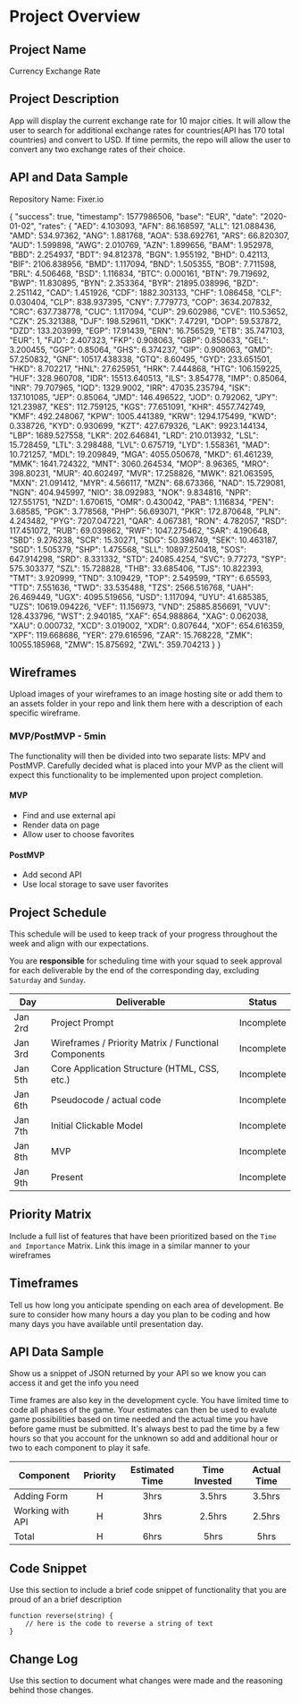 # Project Overview

## Project Name

Currency Exchange Rate

## Project Description

App will display the current exchange rate for 10 major cities. It will allow the user to search for additional exchange rates for countries(API has 170 total countries) and convert to USD. If time permits, the repo will allow the user to convert any two exchange rates of their choice.

## API and Data Sample

Repository Name: Fixer.io

{
    "success": true,
    "timestamp": 1577986506,
    "base": "EUR",
    "date": "2020-01-02",
    "rates": {
        "AED": 4.103093,
        "AFN": 86.168597,
        "ALL": 121.088436,
        "AMD": 534.97362,
        "ANG": 1.881768,
        "AOA": 538.692761,
        "ARS": 66.820307,
        "AUD": 1.599898,
        "AWG": 2.010769,
        "AZN": 1.899656,
        "BAM": 1.952978,
        "BBD": 2.254937,
        "BDT": 94.812378,
        "BGN": 1.955192,
        "BHD": 0.42113,
        "BIF": 2106.838956,
        "BMD": 1.117094,
        "BND": 1.505355,
        "BOB": 7.711598,
        "BRL": 4.506468,
        "BSD": 1.116834,
        "BTC": 0.000161,
        "BTN": 79.719692,
        "BWP": 11.830895,
        "BYN": 2.353364,
        "BYR": 21895.038996,
        "BZD": 2.251142,
        "CAD": 1.451926,
        "CDF": 1882.303133,
        "CHF": 1.086458,
        "CLF": 0.030404,
        "CLP": 838.937395,
        "CNY": 7.779773,
        "COP": 3634.207832,
        "CRC": 637.738778,
        "CUC": 1.117094,
        "CUP": 29.602986,
        "CVE": 110.53652,
        "CZK": 25.321388,
        "DJF": 198.529611,
        "DKK": 7.47291,
        "DOP": 59.537872,
        "DZD": 133.203999,
        "EGP": 17.91439,
        "ERN": 16.756529,
        "ETB": 35.747103,
        "EUR": 1,
        "FJD": 2.407323,
        "FKP": 0.908063,
        "GBP": 0.850633,
        "GEL": 3.200455,
        "GGP": 0.85064,
        "GHS": 6.374237,
        "GIP": 0.908063,
        "GMD": 57.250832,
        "GNF": 10517.438338,
        "GTQ": 8.60495,
        "GYD": 233.651501,
        "HKD": 8.702217,
        "HNL": 27.625951,
        "HRK": 7.444868,
        "HTG": 106.159225,
        "HUF": 328.960708,
        "IDR": 15513.640513,
        "ILS": 3.854778,
        "IMP": 0.85064,
        "INR": 79.707965,
        "IQD": 1329.9002,
        "IRR": 47035.235794,
        "ISK": 137.101085,
        "JEP": 0.85064,
        "JMD": 146.496522,
        "JOD": 0.792062,
        "JPY": 121.23987,
        "KES": 112.759125,
        "KGS": 77.651091,
        "KHR": 4557.742749,
        "KMF": 492.248067,
        "KPW": 1005.441389,
        "KRW": 1294.175499,
        "KWD": 0.338726,
        "KYD": 0.930699,
        "KZT": 427.679326,
        "LAK": 9923.144134,
        "LBP": 1689.527558,
        "LKR": 202.646841,
        "LRD": 210.013932,
        "LSL": 15.728459,
        "LTL": 3.298488,
        "LVL": 0.675719,
        "LYD": 1.558361,
        "MAD": 10.721257,
        "MDL": 19.209849,
        "MGA": 4055.050678,
        "MKD": 61.461239,
        "MMK": 1641.724322,
        "MNT": 3060.264534,
        "MOP": 8.96365,
        "MRO": 398.80231,
        "MUR": 40.602497,
        "MVR": 17.258826,
        "MWK": 821.063595,
        "MXN": 21.091412,
        "MYR": 4.566117,
        "MZN": 68.673366,
        "NAD": 15.729081,
        "NGN": 404.945997,
        "NIO": 38.092983,
        "NOK": 9.834816,
        "NPR": 127.551751,
        "NZD": 1.670615,
        "OMR": 0.430042,
        "PAB": 1.116834,
        "PEN": 3.68585,
        "PGK": 3.778568,
        "PHP": 56.693071,
        "PKR": 172.870648,
        "PLN": 4.243482,
        "PYG": 7207.047221,
        "QAR": 4.067381,
        "RON": 4.782057,
        "RSD": 117.451072,
        "RUB": 69.039862,
        "RWF": 1047.275462,
        "SAR": 4.190648,
        "SBD": 9.276238,
        "SCR": 15.30271,
        "SDG": 50.398749,
        "SEK": 10.463187,
        "SGD": 1.505379,
        "SHP": 1.475568,
        "SLL": 10897.250418,
        "SOS": 647.914298,
        "SRD": 8.331332,
        "STD": 24085.4254,
        "SVC": 9.77273,
        "SYP": 575.303377,
        "SZL": 15.728828,
        "THB": 33.685406,
        "TJS": 10.822393,
        "TMT": 3.920999,
        "TND": 3.109429,
        "TOP": 2.549599,
        "TRY": 6.65593,
        "TTD": 7.551636,
        "TWD": 33.535488,
        "TZS": 2566.516768,
        "UAH": 26.469449,
        "UGX": 4095.519656,
        "USD": 1.117094,
        "UYU": 41.685385,
        "UZS": 10619.094226,
        "VEF": 11.156973,
        "VND": 25885.856691,
        "VUV": 128.433796,
        "WST": 2.940185,
        "XAF": 654.988864,
        "XAG": 0.062038,
        "XAU": 0.000732,
        "XCD": 3.019002,
        "XDR": 0.807644,
        "XOF": 654.616359,
        "XPF": 119.668686,
        "YER": 279.616596,
        "ZAR": 15.768228,
        "ZMK": 10055.185968,
        "ZMW": 15.875692,
        "ZWL": 359.704213
    }
}

## Wireframes

Upload images of your wireframes to an image hosting site or add them to an assets folder in your repo and link them here with a description of each specific wireframe.

### MVP/PostMVP - 5min

The functionality will then be divided into two separate lists: MPV and PostMVP.  Carefully decided what is placed into your MVP as the client will expect this functionality to be implemented upon project completion.  

#### MVP 

- Find and use external api 
- Render data on page 
- Allow user to choose favorites 

#### PostMVP 

- Add second API
- Use local storage to save user favorites

## Project Schedule

This schedule will be used to keep track of your progress throughout the week and align with our expectations.  

You are **responsible** for scheduling time with your squad to seek approval for each deliverable by the end of the corresponding day, excluding `Saturday` and `Sunday`.

|  Day | Deliverable | Status
|---|---| ---|
|Jan 2rd| Project Prompt | Incomplete
|Jan 3rd| Wireframes / Priority Matrix / Functional Components | Incomplete
|Jan 5th| Core Application Structure (HTML, CSS, etc.) | Incomplete
|Jan 6th| Pseudocode / actual code | Incomplete
|Jan 7th| Initial Clickable Model  | Incomplete
|Jan 8th| MVP | Incomplete
|Jan 9th| Present | Incomplete

## Priority Matrix

Include a full list of features that have been prioritized based on the `Time and Importance` Matrix.  Link this image in a similar manner to your wireframes

## Timeframes

Tell us how long you anticipate spending on each area of development. Be sure to consider how many hours a day you plan to be coding and how many days you have available until presentation day.

## API Data Sample

Show us a snippet of JSON returned by your API so we know you can access it and get the info you need


Time frames are also key in the development cycle.  You have limited time to code all phases of the game.  Your estimates can then be used to evalute game possibilities based on time needed and the actual time you have before game must be submitted. It's always best to pad the time by a few hours so that you account for the unknown so add and additional hour or two to each component to play it safe.

| Component | Priority | Estimated Time | Time Invested | Actual Time |
| --- | :---: |  :---: | :---: | :---: |
| Adding Form | H | 3hrs| 3.5hrs | 3.5hrs |
| Working with API | H | 3hrs| 2.5hrs | 2.5hrs |
| Total | H | 6hrs| 5hrs | 5hrs |


## Code Snippet

Use this section to include a brief code snippet of functionality that you are proud of an a brief description  

```
function reverse(string) {
	// here is the code to reverse a string of text
}
```

## Change Log
 Use this section to document what changes were made and the reasoning behind those changes.  
